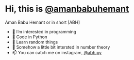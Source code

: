 <h1>Hi, this is <a href="https://www.github.com/amanbabuhemant">@amanbabuhemant</a></h1>
<p>Aman Babu Hemant or in short [ABH]</p>
<ul>
    <li>👀 I’m interested in programming</li>
    <li>🐍 Code in Python</li>
    <li>🌱 Learn random things</li>
    <li>🔢 Somehow a little bit intersted in number theory</li>
<!-- 💞️ I’m looking to collaborate on ...-->
    <li>📫 You can catch me on instagram, <a href="https://www.instagram.com/abh.py" title="View Profile">@abh.py</a></li>
</ul>
<!---
amanbabuhemant/amanbabuhemant is a ✨ special ✨ repository because its `README.md` (this file) appears on your GitHub profile.
You can click the Preview link to take a look at your changes.
--->
